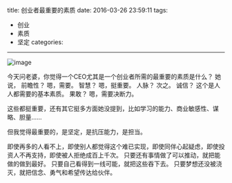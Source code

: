 ﻿title: 创业者最重要的素质 
date: 2016-03-26 23:59:11
tags: 
- 创业
- 素质 
- 坚定
categories: 
---
![image](http://7jprdp.com1.z0.glb.clouddn.com/point-break1.JPEG)

今天问老婆，你觉得一个CEO尤其是一个创业者所需的最重要的素质是什么？
她说，
前瞻性？
嗯，需要。
智慧？
嗯，挺重要。
人脉？
次之。
诚信？
这个是人人都需要的基本素质。
果敢？
嗯，需要决断力。

这些都挺重要，还有其它挺多方面她没提到，比如学习的能力、商业敏感性、谋略、胆量……

但我觉得最重要的，是坚定，是抗压能力，是担当。

即使再多的人看不上，即使别人都觉得这个难已实现，即使同伴心起疑虑，即使投资人不再支持，即使被人拒绝成百上千次。
只要还有事情做了可以推动，就把能做的做到最好。
只要自己看得到一线可能，就把这些吞下去。
只要梦想还没被浇灭，就把信念、勇气和希望传达给伙伴。
